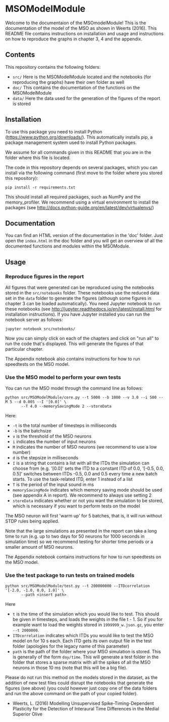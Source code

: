 # MSOModelModule

Welcome to the documentaion of the MSOmodelModule! This is the documentation of the model of the MSO as shown in Weerts (2016). This README file contains instructions on installation and usage and instructions on how to reproduce the graphs in chapter 3, 4 and the appendix. 

## Contents

This repository contains the following folders:

* `src/` Here is the MSOModelModule located and the notebooks (for reproducing the graphs) have their own folder as well
* `doc/` This contains the documentation of the functions on the MSOModelModule
* `data/` Here the data used for the generation of the figures of the report is stored 

## Installation 

To use this package you need to install Python (https://www.python.org/downloads/). This automatically installs pip, a package management system used to install Python packages. 

We assume for all commands given in this README that you are in the folder where this file is located. 

The code in this repository depends on several packages, which you can install via the following command (first move to the folder where you stored this repository):

```
pip install -r requirements.txt
```

This should install all required packages, such as NumPy and the memory_profiler. We recommend using a virtual environment to install the packages (see http://docs.python-guide.org/en/latest/dev/virtualenvs/) 

## Documentation

You can find an HTML version of the documentation in the 'doc' folder. Just open the `index.html` in the doc folder and you will get an overview of all the documented functions and modules within the MSOModule.  

## Usage

### Reproduce figures in the report

All figures that were generated can be reproduced using the notebooks stored in the `src/notebooks` folder. These notebooks use the reduced data set in the `data` folder to generate the figures (although some figures in chapter 3 can be loaded automatically). You need Jupyter notebook to run these notebooks (see http://jupyter.readthedocs.io/en/latest/install.html for installation instructions). If you have Jupyter installed you can run the notebook server as follows:

```
jupyter notebook src/notebooks/
```

Now you can simply click on each of the chapters and click on "run all" to run the code that's displayed. This will generate the figures of that particular chapter. 

The Appendix notebook also contains instructions for how to run speedtests on the MSO model.

### Use the MSO model to perform your own tests

You can run the MSO model through the command line as follows:

```
python src/MSOModelModule/core.py --t 5000 --b 1000 --v 3.0 --i 500 --M 5 --d 0.005 --I '[0.0]' \
       --T 4.0 --memorySavingMode 2 --storeData
```

Here:
* `-t` is the total number of timesteps in milliseconds
* `-b` is the batchsize
* `v` is the threshold of the MSO neurons
* `i` indicates the number of input neurons
* `M` indicates the number of MSO neurons (we recommend to use a low number)
* `d` is the stepsize in milliseconds
* `I` is a string that contains a list with all the ITDs the simulation can choose from (e.g. '[0.0]' sets the ITD to a constant ITD of 0.0, '[-0.5, 0.0, 0.5]' switches between ITDs -0.5, 0.0 and 0.5 every time a new batch starts. To use the task-related ITD, enter 1 instead of a list
* `T` is the period of the input sound in ms
* `memorySavingMode` indicates which memory saving mode should be used (see appendix A in report). We recommend to always use setting 2
* `storeData` indicates whether or not you want the simulation to be stored, which is necessary if you want to perform tests on the model

The MSO neuron will first 'warm up' for 5 batches, that is, it will run without STDP rules being applied. 

Note that the large simulations as presented in the report can take a long time to run (e.g. up to two days for 50 neurons for 1000 seconds in simulation time) so we recommend testing for shorter time periods or a smaller amount of MSO neurons. 

The Appendix notebook contains instructions for how to run speedtests on the MSO model.

### Use the test package to run tests on trained models 

```
python src/MSOModelModule/test.py --t 200000000 --ITDcorrelation '[-2.0, -1.0, 0.0, 1.0]' \
       --path <insert path>
```

Here
* `t` is the time of the simulation which you would like to test. This should be given in timesteps, and loads the weights in the file t - 1. So if you for example want to load the weights stored in `1999999_w.json.gz`, you enter `--t 2000000`. 
* `ITDcorrelation` indicates which ITDs  you would like to test the MSO model on for 10 s each. Each ITD gets its own output file in the test folder (apologies for the legacy name of this parameter) 
* `path` is the path of the folder where your MSO simulation is stored. This is generally of the form `day/time`. 
This will generate a test folder in the folder that stores a sparse matrix with all the spikes of all the MSO neurons in those 10 ms (note that this will be a big file). 

Please do not run this method on the models stored in the dataset, as the addition of new test files could disrupt the notebooks that generate the figures (see above) (you could however just copy one of the data folders and run the above command on the path of your copied folder).  

* Weerts, L. (2016) Modelling Unsupervised Spike-Timing-Dependent Plasticity for the Detection of Interaural Time Differences in the Medial Superior Olive
